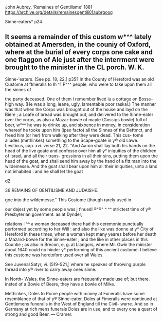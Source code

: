 
John Aubrey, ‘Remaines of Gentilisme’
1881
https://archive.org/details/remainesgentili01aubrgoog




Sinne-eaters*  p24


It seems a remainder of this custom w*^^ lately obtained at 
Amersden, in the couniy of Oxford, where at the burial of every 
corps one cake and one flaggon of Ale just after the interrment 
were brought to the minister in the CL porch. W. K. 
---


Sinne-'eaters. [See pp. 18, 22.] p35?
In the County of Hereford was an old Custome at ftmeralls to 
Ih ^1 P^^^ people, who were to take upon them all the sinnes of 

the party deceased. One of them I remember lived iu a cottage 
on Bosse-high way. (He was a long, leane, ugly, lamentable poor 
raskal.) The manner was that when the Corps was brought out 
of the house and layd on the Biere ; a Loafe of bread was brought 
out, and delivered to the Sinne-eater over the corps, as also a 
Mazar-bowle of maple (Gossips bowle) full of beer, w*^^ he was to 
drinke up, and sixpence in money, in consideration whereof he 
tooke upon him (ipso facto) all the Sinnes of the Deftmct, and 
freed him (or her) from walking after they were dead. This cus- 
tome alludes (methinkes) something to the Scape-goate in y® old 
Lawe. Leviticus, cap. xvi. verse 21, 22. "And Aaron shall lay 
both his hands on the head of the live goate and confesse over 
him all y* iniquities of the children of Israel, and all their trans- 
gressions in all their sins, putting them upon the head of the 
goat, and shall send him away by the hand of a fitt man into 
the wildemesse. And the goat shall bear upon him all their 
iniquities, unto a land not inhabited : and he shall let the goat 

d2 



36 REMAINS OF OENTILISME AND JUDAISHE. 

goe into the wildemesse." This Gostome (though rarely used in 

our dajes) yet by some people was j t'nuedl ®^®^ ^ ^^ 
strictest time of y® Presbyterian goverment: as at Dynder, 

relations I ^^ a woman 
deceased there had this ceremonie punctually performed according 
to her Will : and also the like was donne at y* City of Hereford 
in these times, when a woman kept many yeares before her 
death a Mazard-bowle for the Sinne-eater ; and the like in other 
places in this Countie ; as also in Brecon, e, g. at Llangors, 
where Mr. Gwin the minister about 1640 could no hinder y* 
performing of this ancient custome. I believe this custome was 
heretofore used over all Wales. 

See Juvenal Satyr, vi. [519-521,] where he speakes of 
throwing purple thread into y® river to carry away ones sinne. 

In North- Wales, the Sinne-eaters are frequently made use of; 
but there, insted of a Bowie of Beere, they have a bowle of 
Milke. 

Methinkes, Doles to Poore people with money at Funeralls have 
some resemblance of that of y® Sinne-eater. Doles at Fimeralls 
were continued at Gentlemens funeralls in the West of England 
till the Civil- warre. And so in Germany at rich mens funerals 
Doles are in use, and to every one a quart of strong and good 
Beer. — Cramer. 



